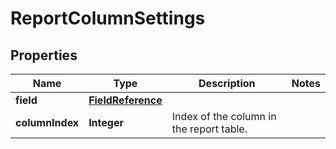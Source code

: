 

# ReportColumnSettings

## Properties

Name | Type | Description | Notes
------------ | ------------- | ------------- | -------------
**field** | [**FieldReference**](FieldReference.md) |  | 
**columnIndex** | **Integer** | Index of the column in the report table. | 



